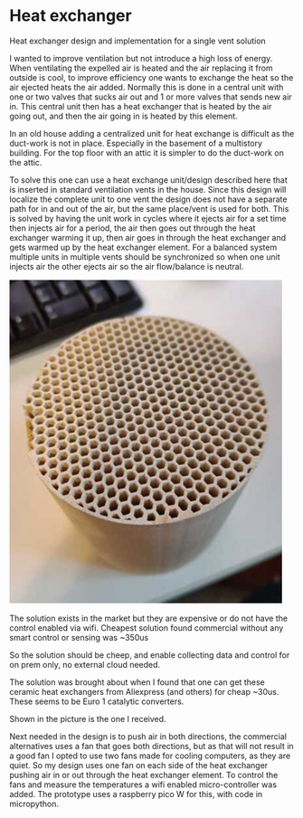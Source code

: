 # Heat exchanger
Heat exchanger design and implementation for a single vent solution

I wanted to improve ventilation but not introduce a high loss of energy.
When ventilating the expelled air is heated and the air replacing it from outside is cool, to improve efficiency one wants to exchange the heat so the air ejected heats the air added.
Normally this is done in a central unit with one or two valves that sucks air out and 1 or more valves that sends new air in.
This central unit then has a heat exchanger that is heated by the air going out, and then the air going in is heated by this element.

In an  old house adding a centralized unit for heat exchange is difficult as the duct-work is not in place. Especially in the basement of a multistory building. For the top floor with an attic it is simpler to do the duct-work on the attic.

To solve this one can use a heat exchange unit/design described here that is inserted in standard ventilation vents in the house.
Since this design will localize the complete unit to one vent the design does not have a separate path for in and out of the air, but the same place/vent is used for both.
This is solved by having the unit work in cycles where it ejects air for a set time then injects air for a period, the air then goes out through the heat exchanger warming it up, then air goes in through the heat exchanger and gets warmed up by the heat exchanger element.
For a balanced system multiple units in multiple vents should be synchronized so when one unit injects air the other ejects air so the air flow/balance is neutral.

![Ceramic heat exchanger element](/doc/heat_exchanger_ceramics.png)

The solution exists in the market but they are expensive or do not have the control enabled via wifi.
Cheapest solution found commercial without any smart control or sensing was ~350us

So the solution should be cheep, and enable collecting data and control for on prem only, no external cloud needed.

The solution was brought about when I found that one can get these ceramic heat exchangers from Aliexpress (and others) for cheap ~30us. These seems to be Euro 1 catalytic converters.

Shown in the picture is the one I received.

Next needed in the design is to push air in both directions, the commercial alternatives uses a fan that goes both directions, but as that will not result in a good fan I opted to use two fans made for cooling computers, as they are quiet.
So my design uses one fan on each side of the heat exchanger pushing air in or out through the heat exchanger element.
To control the fans and measure the temperatures a wifi enabled micro-controller was added. The prototype uses a raspberry pico W for this, with code in micropython.


